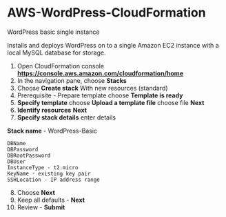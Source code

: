 # AWS-WordPress-CloudFormation

WordPress basic single instance

Installs and deploys WordPress on to a single Amazon EC2 instance with a local MySQL database for storage.

1. Open CloudFormation console **https://console.aws.amazon.com/cloudformation/home**
2. In the navigation pane, choose **Stacks**
3. Choose **Create stack** With new resources (standard)
4. Prerequisite - Prepare template choose **Template is ready**
5. **Specify template** choose **Upload a template file** choose file **Next**
6. **Identify resources** **Next**
7. **Specify stack details** enter details

**Stack name** - WordPress-Basic
  
    DBName
    DBPassword
    DBRootPassword
    DBUser
    InstanceType - t2.micro
    KeyName - existing key pair  
    SSHLocation - IP address range

8. Choose **Next**
9. Keep all defaults - **Next**
10. Review - **Submit**

